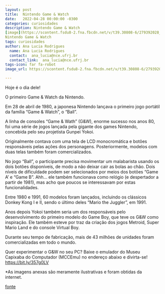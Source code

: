 ```yaml
---
layout: post
title:  Nintendo Game & Watch
date:   2022-04-28 00:00:00 -0300
categories: curiosidades
description: Nintendo Game & Watch 
[image](https://scontent.fsdu8-2.fna.fbcdn.net/v/t39.30808-6/279392028_529942198803239_2985713599252547678_n.jpg?_nc_cat=103&ccb=1-5&_nc_sid=730e14&_nc_eui2=AeHHL7rAzIf4plbOEFTPfpedaLvDDWNUrtFou8MNY1Su0c3G-JdKF-hNfK6IvWB2zk3Kcc3NZ--Y2tUE5wJQO_sX&_nc_ohc=dmTTJ2pAq1EAX90S31G&_nc_ht=scontent.fsdu8-2.fna&oh=00_AT-fXPABVerXMR2_9v_QiTzJA3badumm-![image]
Nintendo Game & Watch
tags: curiosidades
author: Ana Lucia Rodrigues
  name: Ana Lucia Rodrigues
  contact:  ana_lucia@nce.ufrj.br
  contact_link:  ana_lucia@nce.ufrj.br
tags-icon: far fa-robot
image_url: https://scontent.fsdu8-2.fna.fbcdn.net/v/t39.30808-6/279392028_529942198803239_2985713599252547678_n.jpg?_nc_cat=103&ccb=1-5&_nc_sid=730e14&_nc_eui2=AeHHL7rAzIf4plbOEFTPfpedaLvDDWNUrtFou8MNY1Su0c3G-JdKF-hNfK6IvWB2zk3Kcc3NZ--Y2tUE5wJQO_sX&_nc_ohc=dmTTJ2pAq1EAX90S31G&_nc_ht=scontent.fsdu8-2.fna&oh=00_AT-fXPABVerXMR2_9v_QiTzJA3badumm-![image]

---
```

Hoje é o dia dele!


O primeiro Game & Watch da Nintendo.


Em 28 de abril de 1980, a japonesa Nintendo lançava o primeiro jogo portátil da família “Game & Watch”, o “Ball”.


A linha de consoles “Game & Wath” (G&W), enorme sucesso nos anos 80, foi uma série de jogos lançada pela gigante dos games Nintendo, concebida pelo seu projetista Gunpei Yokoi. 


Originalmente contava com uma tela de LCD monocromática e botões responsáveis pelas ações dos personagens. Posteriormente, modelos com duas telas também foram comercializados.


No jogo “Ball”, o participante precisa movimentar um malabarista usando os dois botões disponíveis, de modo a não deixar cair as bolas ao chão. Dois níveis de dificuldade podem ser selecionados por meios dos botões “Game A’ e “Game B”. Ahh... ele também funcionava como relógio (e despertador a partir de 1981), mas acho que poucos se interessavam por estas funcionalidades.


Entre 1980 e 1991, 60 modelos foram lançados, incluindo os clássicos Donkey Kong I e II, sendo o último deles “Mario the Juggler”, em 1991.


Anos depois Yokoi também seria um dos responsáveis pelo desenvolvimento do primeiro modelo do Game Boy, que teve os G&W como inspiração. Ele também esteve por traz da criação dos jogos Metroid, Super Mario Land e do console Virtual Boy. 


Durante seu tempo de fabricação, mais de 43 milhões de unidades foram comercializadas em todo o mundo.


Quer experimentar o G&W no seu PC? Baixe o emulador do Museu Capixaba do Computador (MCCEmu) no endereço abaixo e divirta-se!
https://bit.ly/357g0LV


*As imagens anexas são meramente ilustrativas e foram obtidas da internet.


[fonte](https://www.facebook.com/museucapixaba/photos/a.101808168283313/530139008783558/)
